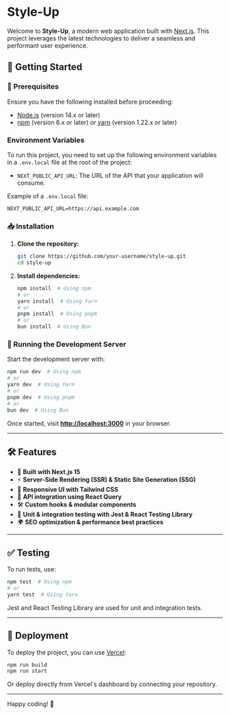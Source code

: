 #  Style-Up

Welcome to **Style-Up**, a modern web application built with [Next.js](https://nextjs.org). This project leverages the latest technologies to deliver a seamless and performant user experience.

## 🚀 Getting Started

### 📌 Prerequisites

Ensure you have the following installed before proceeding:

-   [Node.js](https://nodejs.org/) (version 14.x or later)
-   [npm](https://www.npmjs.com/) (version 6.x or later) or [yarn](https://yarnpkg.com/) (version 1.22.x or later)

### Environment Variables

To run this project, you need to set up the following environment variables in a `.env.local` file at the root of the project:

- `NEXT_PUBLIC_API_URL`: The URL of the API that your application will consume.

Example of a `.env.local` file:

```env
NEXT_PUBLIC_API_URL=https://api.example.com
```

### 📥 Installation

1. **Clone the repository:**

    ```bash
    git clone https://github.com/your-username/style-up.git
    cd style-up
    ```

2. **Install dependencies:**
    ```bash
    npm install  # Using npm
    # or
    yarn install  # Using Yarn
    # or
    pnpm install  # Using pnpm
    # or
    bun install  # Using Bun
    ```

### 🏃 Running the Development Server

Start the development server with:

```bash
npm run dev  # Using npm
# or
yarn dev  # Using Yarn
# or
pnpm dev  # Using pnpm
# or
bun dev  # Using Bun
```

Once started, visit **[http://localhost:3000](http://localhost:3000)** in your browser.

---

## 🛠 Features

-   🚀 **Built with Next.js 15**
-   ⚡ **Server-Side Rendering (SSR) & Static Site Generation (SSG)**
-   🎨 **Responsive UI with Tailwind CSS**
-   📡 **API integration using React Query**
-   🛠 **Custom hooks & modular components**
-   🧪 **Unit & integration testing with Jest & React Testing Library**
-   🌍 **SEO optimization & performance best practices**

---

## ✅ Testing

To run tests, use:

```bash
npm test  # Using npm
# or
yarn test  # Using Yarn
```

Jest and React Testing Library are used for unit and integration tests.

---

## 🚀 Deployment

To deploy the project, you can use [Vercel](https://vercel.com):

```bash
npm run build
npm run start
```

Or deploy directly from Vercel's dashboard by connecting your repository.

---

Happy coding! 🎉
